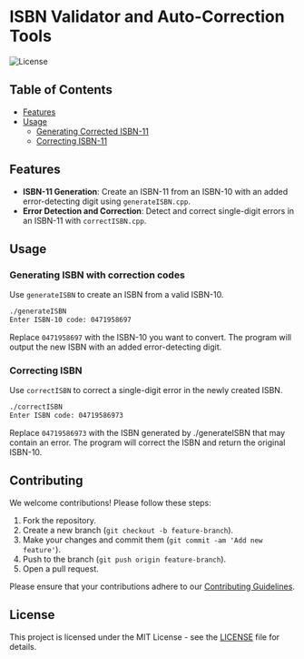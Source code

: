 
# ISBN Validator and Auto-Correction Tools

![License](https://img.shields.io/badge/license-MIT-blue.svg)

## Table of Contents

- [Features](#features)
- [Usage](#usage)
  - [Generating Corrected ISBN-11](#generating-corrected-isbn-11)
  - [Correcting ISBN-11](#correcting-isbn-11)

## Features

- **ISBN-11 Generation**: Create an ISBN-11 from an ISBN-10 with an added error-detecting digit using `generateISBN.cpp`.
- **Error Detection and Correction**: Detect and correct single-digit errors in an ISBN-11 with `correctISBN.cpp`.

## Usage

### Generating ISBN with correction codes

Use `generateISBN` to create an ISBN from a valid ISBN-10.

```bash
./generateISBN
Enter ISBN-10 code: 0471958697
```

Replace `0471958697` with the ISBN-10 you want to convert. The program will output the new ISBN with an added error-detecting digit.

### Correcting ISBN

Use `correctISBN` to correct a single-digit error in the newly created ISBN.

```bash
./correctISBN
Enter ISBN code: 04719586973
```

Replace `04719586973` with the ISBN generated by ./generateISBN that may contain an error. The program will correct the ISBN and return the original ISBN-10.


## Contributing

We welcome contributions! Please follow these steps:

1. Fork the repository.
2. Create a new branch (`git checkout -b feature-branch`).
3. Make your changes and commit them (`git commit -am 'Add new feature'`).
4. Push to the branch (`git push origin feature-branch`).
5. Open a pull request.

Please ensure that your contributions adhere to our [Contributing Guidelines](CONTRIBUTING.md).

## License

This project is licensed under the MIT License - see the [LICENSE](LICENSE) file for details.
